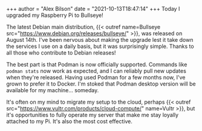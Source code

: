 +++
author = "Alex Bilson"
date = "2021-10-13T18:47:14"
+++
Today I upgraded my Raspberry Pi to Bullseye!

The latest Debian main distribution, {{< outref name=Bullseye src="https://www.debian.org/releases/bullseye/" >}}, was released on August 14th. I've been nervous about making the upgrade lest it take down the services I use on a daily basis, but it was surprisingly simple. Thanks to all those who contribute to Debian releases!

The best part is that Podman is now officially supported. Commands like `podman stats` now work as expected, and I can reliably pull new updates when they're released. Having used Podman for a few months now, I've grown to prefer it to Docker. I'm stoked that Podman desktop version will be available for my machine... someday.

It's often on my mind to migrate my setup to the cloud, perhaps {{< outref src="https://www.vultr.com/products/cloud-compute/" name=Vultr >}}, but it's opportunities to fully operate my server that make me stay loyally attached to my Pi. It's also the most cost effective.